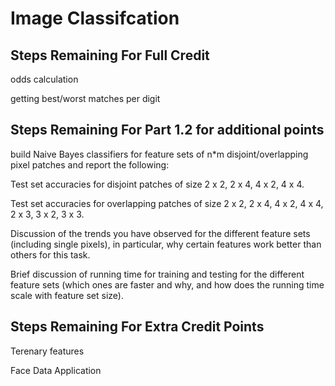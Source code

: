 # Image Classifcation
## Steps Remaining For Full Credit

odds calculation 

getting best/worst matches per digit

## Steps Remaining For Part 1.2 for additional points

build Naive Bayes classifiers for feature sets of n*m disjoint/overlapping pixel patches and report the following:

Test set accuracies for disjoint patches of size 2 x 2, 2 x 4, 4 x 2, 4 x 4.

Test set accuracies for overlapping patches of size 2 x 2, 2 x 4, 4 x 2, 4 x 4, 2 x 3, 3 x 2, 3 x 3.

Discussion of the trends you have observed for the different feature sets (including single pixels), in particular, why certain features work better than others for this task.

Brief discussion of running time for training and testing for the different feature sets (which ones are faster and why, and how does the running time scale with feature set size).


## Steps Remaining For Extra Credit Points 

Terenary features

Face Data Application
